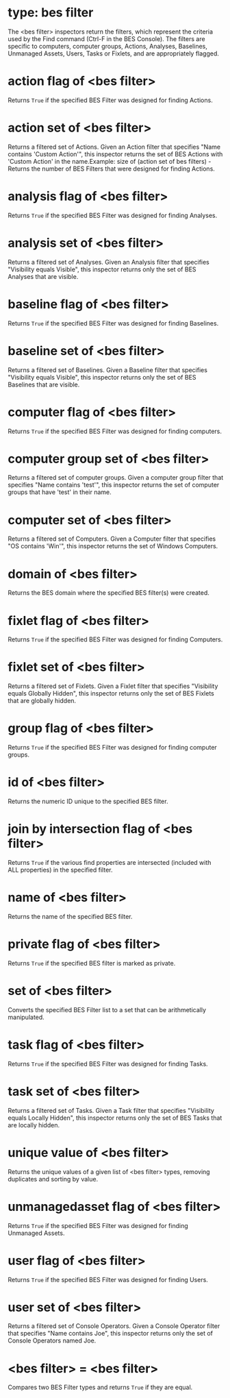 # type: bes filter

The &lt;bes filter&gt; inspectors return the filters, which represent the criteria used by the Find command (Ctrl-F in the BES Console). The filters are specific to computers, computer groups, Actions, Analyses, Baselines, Unmanaged Assets, Users, Tasks or Fixlets, and are appropriately flagged.

# action flag of &lt;bes filter&gt;

Returns `True` if the specified BES Filter was designed for finding Actions.

# action set of &lt;bes filter&gt;

Returns a filtered set of Actions. Given an Action filter that specifies &quot;Name contains &#39;Custom Action&#39;&quot;, this inspector returns the set of BES Actions with &#39;Custom Action&#39; in the name.Example: size of (action set of bes filters) - Returns the number of BES Filters that were designed for finding Actions.

# analysis flag of &lt;bes filter&gt;

Returns `True` if the specified BES Filter was designed for finding Analyses.

# analysis set of &lt;bes filter&gt;

Returns a filtered set of Analyses. Given an Analysis filter that specifies &quot;Visibility equals Visible&quot;, this inspector returns only the set of BES Analyses that are visible.

# baseline flag of &lt;bes filter&gt;

Returns `True` if the specified BES Filter was designed for finding Baselines.

# baseline set of &lt;bes filter&gt;

Returns a filtered set of Baselines. Given a Baseline filter that specifies &quot;Visibility equals Visible&quot;, this inspector returns only the set of BES Baselines that are visible.

# computer flag of &lt;bes filter&gt;

Returns `True` if the specified BES Filter was designed for finding computers.

# computer group set of &lt;bes filter&gt;

Returns a filtered set of computer groups. Given a computer group filter that specifies &quot;Name contains &#39;test&#39;&quot;, this inspector returns the set of computer groups that have &#39;test&#39; in their name.

# computer set of &lt;bes filter&gt;

Returns a filtered set of Computers. Given a Computer filter that specifies &quot;OS contains &#39;Win&#39;&quot;, this inspector returns the set of Windows Computers.

# domain of &lt;bes filter&gt;

Returns the BES domain where the specified BES filter(s) were created.

# fixlet flag of &lt;bes filter&gt;

Returns `True` if the specified BES Filter was designed for finding Computers.

# fixlet set of &lt;bes filter&gt;

Returns a filtered set of Fixlets. Given a Fixlet filter that specifies &quot;Visibility equals Globally Hidden&quot;, this inspector returns only the set of BES Fixlets that are globally hidden.

# group flag of &lt;bes filter&gt;

Returns `True` if the specified BES Filter was designed for finding computer groups.

# id of &lt;bes filter&gt;

Returns the numeric ID unique to the specified BES filter.

# join by intersection flag of &lt;bes filter&gt;

Returns `True` if the various find properties are intersected (included with ALL properties) in the specified filter.

# name of &lt;bes filter&gt;

Returns the name of the specified BES filter.

# private flag of &lt;bes filter&gt;

Returns `True` if the specified BES filter is marked as private.

# set of &lt;bes filter&gt;

Converts the specified BES Filter list to a set that can be arithmetically manipulated.

# task flag of &lt;bes filter&gt;

Returns `True` if the specified BES Filter was designed for finding Tasks.

# task set of &lt;bes filter&gt;

Returns a filtered set of Tasks. Given a Task filter that specifies &quot;Visibility equals Locally Hidden&quot;, this inspector returns only the set of BES Tasks that are locally hidden.

# unique value of &lt;bes filter&gt;

Returns the unique values of a given list of &lt;bes filter&gt; types, removing duplicates and sorting by value.

# unmanagedasset flag of &lt;bes filter&gt;

Returns `True` if the specified BES Filter was designed for finding Unmanaged Assets.

# user flag of &lt;bes filter&gt;

Returns `True` if the specified BES Filter was designed for finding Users.

# user set of &lt;bes filter&gt;

Returns a filtered set of Console Operators. Given a Console Operator filter that specifies &quot;Name contains Joe&quot;, this inspector returns only the set of Console Operators named Joe.

# &lt;bes filter&gt; = &lt;bes filter&gt;

Compares two BES Filter types and returns `True` if they are equal.
